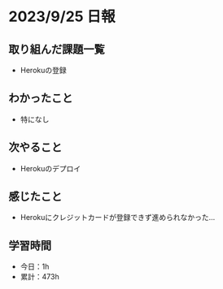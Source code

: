# 2023/9/25 日報
## 取り組んだ課題一覧
- Herokuの登録

## わかったこと
- 特になし

## 次やること
- Herokuのデプロイ

## 感じたこと
- Herokuにクレジットカードが登録できず進められなかった...

## 学習時間
- 今日：1h
- 累計：473h

